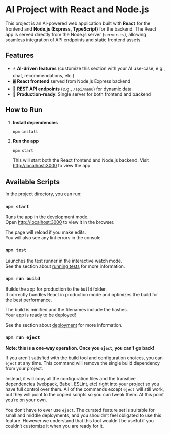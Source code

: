 # AI Project with React and Node.js

This project is an AI-powered web application built with **React** for the frontend and **Node.js (Express, TypeScript)** for the backend. The React app is served directly from the Node.js server (`server.ts`), allowing seamless integration of API endpoints and static frontend assets.

## Features

- ⚡ **AI-driven features** (customize this section with your AI use-case, e.g., chat, recommendations, etc.)
- 🖥️ **React frontend** served from Node.js Express backend
- 🔗 **REST API endpoints** (e.g., `/api/menu`) for dynamic data
- 🚀 **Production-ready**: Single server for both frontend and backend

## How to Run

1. **Install dependencies**
   ```sh
   npm install
   ```
2. **Run the app**
   ```sh
   npm start
   ```
   This will start both the React frontend and Node.js backend. Visit [http://localhost:3000](http://localhost:3000) to view the app.

## Available Scripts

In the project directory, you can run:

### `npm start`

Runs the app in the development mode.\
Open [http://localhost:3000](http://localhost:3000) to view it in the browser.

The page will reload if you make edits.\
You will also see any lint errors in the console.

### `npm test`

Launches the test runner in the interactive watch mode.\
See the section about [running tests](https://facebook.github.io/create-react-app/docs/running-tests) for more information.

### `npm run build`

Builds the app for production to the `build` folder.\
It correctly bundles React in production mode and optimizes the build for the best performance.

The build is minified and the filenames include the hashes.\
Your app is ready to be deployed!

See the section about [deployment](https://facebook.github.io/create-react-app/docs/deployment) for more information.

### `npm run eject`

**Note: this is a one-way operation. Once you `eject`, you can’t go back!**

If you aren’t satisfied with the build tool and configuration choices, you can `eject` at any time. This command will remove the single build dependency from your project.

Instead, it will copy all the configuration files and the transitive dependencies (webpack, Babel, ESLint, etc) right into your project so you have full control over them. All of the commands except `eject` will still work, but they will point to the copied scripts so you can tweak them. At this point you’re on your own.

You don’t have to ever use `eject`. The curated feature set is suitable for small and middle deployments, and you shouldn’t feel obligated to use this feature. However we understand that this tool wouldn’t be useful if you couldn’t customize it when you are ready for it.
